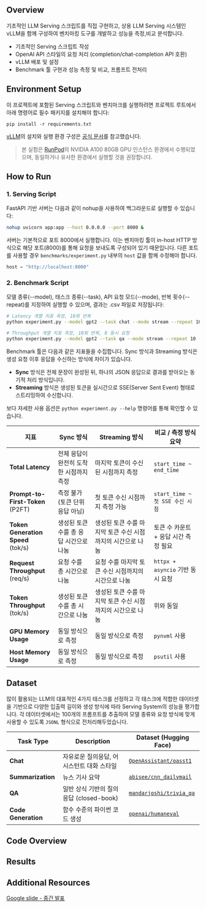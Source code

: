## Overview
기초적인 LLM Serving 스크립트를 직접 구현하고, 상용 LLM Serving 시스템인 vLLM을 함께 구성하여 벤치마킹 도구를 개발하고 성능을 측정,비교 분석합니다.

- 기초적인 Serving 스크립트 작성
- OpenAI API 스타일의 요청 처리 (completion/chat-completion API 호환)
- vLLM 배포 및 설정
- Benchmark 툴 구현과 성능 측정 및 비교, 프롬프트 전처리
 
## Environment Setup

이 프로젝트에 포함된 Serving 스크립트와 벤치마크를 실행하려면 프로젝트 루트에서 아래 명령어로 필수 패키지를 설치해야 합니다:

```pip install
pip install -r requirements.txt
```

[vLLM](https://github.com/vllm-project/vllm)의 설치와 실행 환경 구성은 [공식 문서](https://docs.vllm.ai/en/latest/getting_started/quickstart.html)를 참고했습니다.

> 본 실험은 [RunPod](https://www.runpod.io/)의 NVIDIA A100 80GB GPU 인스턴스 환경에서 수행되었으며, 동일하거나 유사한 환경에서 실행할 것을 권장합니다.

## How to Run

### 1. Serving Script

FastAPI 기반 서버는 다음과 같이 nohup을 사용하여 백그라운드로 실행할 수 있습니다:

```bash
nohup uvicorn app:app --host 0.0.0.0 --port 8000 &
```

서버는 기본적으로 포트 8000에서 실행합니다. 이는 벤치마킹 툴이 in-host HTTP 방식으로 해당 포트(8000)를 통해 요청을 보내도록 구성되어 있기 때문입니다. 다른 포트를 사용할 경우 `benchmarks/experiment.py` 내부의 `host` 값을 함께 수정해야 합니다.

```python
host = "http://localhost:8000"
```

### 2. Benchmark Script

모델 종류(--model), 태스크 종류(--task), API 요청 모드(--mode), 반복 횟수(--repeat)를 지정하여 실행할 수 있으며, 결과는 .csv 파일로 저장됩니다:

```bash
# Latency 계열 지표 측정, 10회 반복
python experiment.py --model gpt2 --task chat --mode stream --repeat 10

# Throughput 계열 지표 측정, 10회 반복, 8 동시 요청
python experiment.py --model gpt2 --task qa --mode stream --repeat 10 --throughput-only --parallel 8
```

Benchmark 툴은 다음과 같은 지표들을 수집합니다.
Sync 방식과 Streaming 방식은 생성 요청 이후 응답을 수신하는 방식에 차이가 있습니다.
- **Sync** 방식은 전체 문장이 완성된 뒤, 하나의 JSON 응답으로 결과를 받아오는 동기적 처리 방식입니다.
- **Streaming** 방식은 생성된 토큰을 실시간으로 SSE(Server Sent Event) 형태로 스트리밍하여 수신합니다.

보다 자세한 사용 옵션은 `python experiment.py --help` 명령어를 통해 확인할 수 있습니다.

| 지표 | Sync 방식 | Streaming 방식 | 비교 / 측정 방식 요약 |
|-|-|-|-|
| **Total Latency** | 전체 응답이 완전히 도착한 시점까지 측정 | 마지막 토큰이 수신된 시점까지 측정 | `start_time ~ end_time` |
| **Prompt-to-First-Token**<br>(P2FT) | 측정 불가 (토큰 단위 응답 아님) | 첫 토큰 수신 시점까지 측정 가능 | `start_time ~ 첫 SSE 수신 시점` |
| **Token Generation Speed**<br>(tok/s) | 생성된 토큰 수를 총 응답 시간으로 나눔 | 생성된 토큰 수를 마지막 토큰 수신 시점까지의 시간으로 나눔 | 토큰 수 카운트 + 응답 시간 측정 필요 |
| **Request Throughput**<br>(req/s) | 요청 수를 총 시간으로 나눔 | 요청 수를 마지막 토큰 수신 시점까지의 시간으로 나눔 | `httpx + asyncio` 기반 동시 요청 |
| **Token Throughput**<br>(tok/s) | 생성된 토큰 수를 총 시간으로 나눔 | 생성된 토큰 수를 마지막 토큰 수신 시점까지의 시간으로 나눔 | 위와 동일 |
| **GPU Memory Usage** | 동일 방식으로 측정 | 동일 방식으로 측정 | `pynvml` 사용 |
| **Host Memory Usage** | 동일 방식으로 측정 | 동일 방식으로 측정 | `psutil` 사용 |

## Dataset

많이 활용되는 LLM의 대표적인 4가지 태스크를 선정하고 각 태스크에 적합한 데이터셋을 기반으로 다양한 입출력 길이와 생성 방식에 따라 Serving System의 성능을 평가합니다.
각 데이터셋에서는 100개의 프롬프트를 추출하여 모델 종류와 요청 방식에 맞게 사용할 수 있도록 `JSONL` 형식으로 전처리해두었습니다.

| Task Type | Description | Dataset (Hugging Face) |
|-|-|-|
| **Chat** | 자유로운 질의응답, 어시스턴트 대화 스타일 | [`OpenAssistant/oasst1`](https://huggingface.co/datasets/OpenAssistant/oasst1) |
| **Summarization** | 뉴스 기사 요약 | [`abisee/cnn_dailymail`](https://huggingface.co/datasets/abisee/cnn_dailymail) |
| **QA** | 일반 상식 기반의 질의응답 (closed-book) | [`mandarjoshi/trivia_qa`](https://huggingface.co/datasets/mandarjoshi/trivia_qa) |
| **Code Generation** | 함수 수준의 파이썬 코드 생성 | [`openai/humaneval`](https://huggingface.co/datasets/openai/openai_humaneval) |

## Code Overview

## Results

## Additional Resources
[Google slide - 중간 발표](https://docs.google.com/presentation/d/1dIXP-vJu0QszjQoBENqWEVvm_JJ5_WqBpWjJHkA5G68/edit?usp=sharing)
